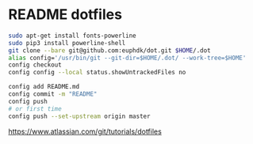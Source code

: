 # README dotfiles

```bash
sudo apt-get install fonts-powerline
sudo pip3 install powerline-shell
git clone --bare git@github.com:euphdk/dot.git $HOME/.dot
alias config='/usr/bin/git --git-dir=$HOME/.dot/ --work-tree=$HOME'
config checkout
config config --local status.showUntrackedFiles no
```

```bash
config add README.md
config commit -m "README"
config push
# or first time
config push --set-upstream origin master
```


<https://www.atlassian.com/git/tutorials/dotfiles>
